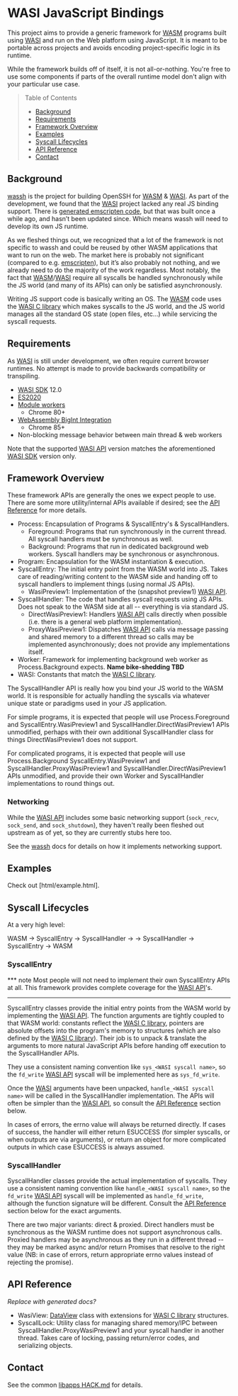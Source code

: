 # WASI JavaScript Bindings

This project aims to provide a generic framework for [WASM] programs built using
[WASI] and run on the Web platform using JavaScript.
It is meant to be portable across projects and avoids encoding project-specific
logic in its runtime.

While the framework builds off of itself, it is not all-or-nothing.
You're free to use some components if parts of the overall runtime model don't
align with your particular use case.

> Table of Contents
> * [Background]
> * [Requirements]
> * [Framework Overview]
> * [Examples]
> * [Syscall Lifecycles]
> * [API Reference]
> * [Contact]

[Background]: #background
[Requirements]: #requirements
[Framework Overview]: #framework-overview
[Examples]: #examples
[Syscall Lifecycles]: #syscall-lifecycles
[API Reference]: #api-reference
[Contact]: #contact

## Background

[wassh] is the project for building OpenSSH for [WASM] & [WASI].
As part of the development, we found that the [WASI] project lacked any real
JS binding support.
There is [generated emscripten code](https://wasi.dev/polyfill/polyfill.js),
but that was built once a while ago, and hasn’t been updated since.
Which means wassh will need to develop its own JS runtime.

As we fleshed things out, we recognized that a lot of the framework is not
specific to wassh and could be reused by other WASM applications that want to
run on the web.
The market here is probably not significant (compared to e.g. [emscripten]),
but it’s also probably not nothing, and we already need to do the majority of
the work regardless.
Most notably, the fact that [WASM]/[WASI] require all syscalls be handled
synchronously while the JS world (and many of its APIs) can only be satisfied
asynchronously.

Writing JS support code is basically writing an OS.
The [WASM] code uses the [WASI C library] which makes syscalls to the JS world,
and the JS world manages all the standard OS state (open files, etc...) while
servicing the syscall requests.

## Requirements

As [WASI] is still under development, we often require current browser runtimes.
No attempt is made to provide backwards compatibility or transpiling.

* [WASI SDK] 12.0
* [ES2020]
* [Module workers](https://web.dev/module-workers/)
  * Chrome 80+
* [WebAssembly BigInt Integration](https://www.chromestatus.com/feature/5648655109324800)
  * Chrome 85+
* Non-blocking message behavior between main thread & web workers

Note that the supported [WASI API] version matches the aforementioned [WASI SDK]
version only.

## Framework Overview

These framework APIs are generally the ones we expect people to use.
There are some more utility/internal APIs available if desired;
see the [API Reference] for more details.

*   Process: Encapsulation of Programs & SyscallEntry's & SyscallHandlers.
    *   Foreground: Programs that run synchronously in the current thread.
        All syscall handlers must be synchronous as well.
    *   Background: Programs that run in dedicated background web workers.
        Syscall handlers may be synchronous or asynchronous.
*   Program: Encapsulation for the WASM instantiation & execution.
*   SyscallEntry: The initial entry point from the WASM world into JS.
    Takes care of reading/writing content to the WASM side and handing off
    to syscall handlers to implement things (using normal JS APIs).
    *   WasiPreview1: Implementation of the (snapshot preview1) [WASI API].
*   SyscallHandler: The code that handles syscall requests using JS APIs.
    Does not speak to the WASM side at all -- everything is via standard JS.
    *   DirectWasiPreview1: Handlers [WASI API] calls directly when possible
        (i.e. there is a general web platform implementation).
    *   ProxyWasiPreview1: Dispatches [WASI API] calls via message passing and
        shared memory to a different thread so calls may be implemented
        asynchronously; does not provide any implementations itself.
*   Worker: Framework for implementing background web worker as
    Process.Background expects.
    **Name bike-shedding TBD**
*   WASI: Constants that match the [WASI C library].

The SyscallHandler API is really how you bind your JS world to the WASM world.
It is responsible for actually handling the syscalls via whatever unique state
or paradigms used in your JS application.

For simple programs, it is expected that people will use Process.Foreground and
SyscallEntry.WasiPreview1 and SyscallHandler.DirectWasiPreview1 APIs unmodified,
perhaps with their own additional SyscallHandler class for things
DirectWasiPreview1 does not support.

For complicated programs, it is expected that people will use Process.Background
SyscallEntry.WasiPreview1 and SyscallHandler.ProxyWasiPreview1 and
SyscallHandler.DirectWasiPreview1 APIs unmodified, and provide their own Worker
and SyscallHandler implementations to round things out.

### Networking

While the [WASI API] includes some basic networking support (`sock_recv`,
`sock_send`, and `sock_shutdown`), they haven't really been fleshed out upstream
as of yet, so they are currently stubs here too.

See the [wassh] docs for details on how it implements networking support.

## Examples

Check out [html/example.html].

## Syscall Lifecycles

At a very high level:

WASM -> SyscallEntry -> SyscallHandler -> <user JS code>
-> SyscallHandler -> SyscallEntry -> WASM

### SyscallEntry

*** note
Most people will not need to implement their own SyscallEntry APIs at all.
This framework provides complete coverage for the [WASI API]'s.
***

SyscallEntry classes provide the initial entry points from the WASM world by
implementing the [WASI API].
The function arguments are tightly coupled to that WASM world: constants reflect
the [WASI C library], pointers are absolute offsets into the program's memory to
structures (which are also defined by the [WASI C library]).
Their job is to unpack & translate the arguments to more natural JavaScript APIs
before handing off execution to the SyscallHandler APIs.

They use a consistent naming convention like `sys_<WASI syscall name>`, so the
`fd_write` [WASI API] syscall will be implemented here as `sys_fd_write`.

Once the [WASI] arguments have been unpacked, `handle_<WASI syscall name>` will
be called in the SyscallHandler implementation.
The APIs will often be simpler than the [WASI API], so consult the
[API Reference] section below.

In cases of errors, the errno value will always be returned directly.
If cases of success, the handler will either return ESUCCESS (for simpler
syscalls, or when outputs are via arguments), or return an object for more
complicated outputs in which case ESUCCESS is always assumed.

### SyscallHandler

SyscallHandler classes provide the actual implementation of syscalls.
They use a consistent naming convention like `handle_<WASI syscall name>`, so
the `fd_write` [WASI API] syscall will be implemented as `handle_fd_write`,
although the function signature will be different.
Consult the [API Reference] section below for the exact arguments.

There are two major variants: direct & proxied.
Direct handlers must be synchronous as the WASM runtime does not support
asynchronous calls.
Proxied handlers may be asynchronous as they run in a different thread --
they may be marked async and/or return Promises that resolve to the right
value (NB: in case of errors, return appropriate errno values instead of
rejecting the promise).

## API Reference

*Replace with generated docs?*

*   WasiView: [DataView] class with extensions for [WASI C library] structures.
*   SyscallLock: Utility class for managing shared memory/IPC between
    SyscallHandler.ProxyWasiPreview1 and your syscall handler in another thread.
    Takes care of locking, passing return/error codes, and serializing objects.

## Contact

See the common [libapps HACK.md](../HACK.md) for details.


[DataView]: https://developer.mozilla.org/en-US/docs/Web/JavaScript/Reference/Global_Objects/DataView
[emscripten]: https://emscripten.org/
[ES2020]: https://tc39.es/ecma262/
[WASI]: https://wasi.dev/
[WASI API]: https://github.com/WebAssembly/WASI/blob/a206794fea66118945a520f6e0af3754cc51860b/phases/snapshot/docs.md
[WASI C library]: https://github.com/WebAssembly/wasi-libc
[WASI SDK]: https://github.com/WebAssembly/wasi-sdk
[WASM]: https://webassembly.org/
[wassh]: ../wassh/
